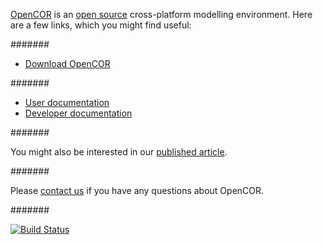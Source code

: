 [OpenCOR](http://www.opencor.ws/) is an [open source](http://www.opencor.ws/user/licensing.html) cross-platform modelling environment. Here are a few links, which you might find useful:

#######

  * [Download OpenCOR](http://www.opencor.ws/downloads/index.php)

#######

  * [User documentation](http://www.opencor.ws/user/index.html)
  * [Developer documentation](http://www.opencor.ws/developer/index.html)

#######

You might also be interested in our [published article](http://dx.doi.org/10.3389/fphys.2015.00026).

#######

Please [contact us](http://www.opencor.ws/user/contactUs.html) if you have any questions about OpenCOR.

#######

[![Build Status](https://travis-ci.org/opencor/opencor.png)](https://travis-ci.org/opencor/opencor)
